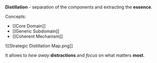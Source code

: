 **Distillation** - separation of the components and extracting the **essence**.

Concepts:
-  [[Core Domain]]
- [[Generic Subdomain]]
- [[Coherent Mechanism]]

![[Strategic Distillation Map.png]]

It allows to *hew away* **distractions** 
and *focus* on what matters **most**.
